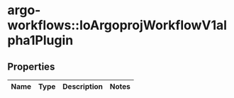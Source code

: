 # argo-workflows::IoArgoprojWorkflowV1alpha1Plugin

## Properties
Name | Type | Description | Notes
------------ | ------------- | ------------- | -------------


